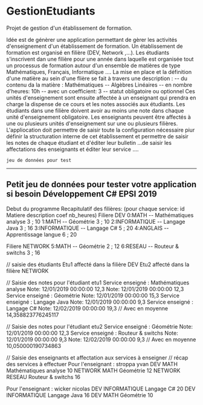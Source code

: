 # GestionEtudiants
Projet de gestion d'un établissement de formation. 

Idée est de génèrer une application permettant de gèrer les activités d'enseignement d'un établissement de formation. Un établissement de formation est organisé en filière (DEV, Network ,...). Les étudiants s'inscrivent dan une filière pour une année dans laquelle est organisée tout un processus de formation autour d'un ensemble de matières de type Mathématiques, Français, Informatique .... 
La mise en place et la définition d'une matière au sein d'une flière se fait à travers une description :
    -- du contenu da la matière : Mathématiques -- Algèbres Linéaires 
    -- en nombre d'heures: 10h 
    -- avec un coefficient: 3
    -- statut  obligatoire ou optionnel 
Ces unités d'enseignement sont ensuite affectée à un enseignant qui prendra en charge la dispense de ce cours et les notes associés aux étudiants. 
Les étudiants dans une filière doivent avoir au moins une note dans chaque unité d'enseignement obligatoire. Les enseignants peuvent être affectés à une ou plusieurs unités d'enseignement sur une ou plusieurs filières. 
L'appliocation doit permettre de saisir toute la configuration nécessaire piur définir la structuration interne de cet établissement et permettre  de saisir les notes de chaque étudiant et d'éditer leur bulletin ...de saisir les affectations des enseignants et éditer leur service ....   
    
    jeu de données pour test 

------------------------------------------------------------
Petit jeu de données pour tester votre application si besoin 
Développement C# 
EPSI 2019 
------------------------------------------------------------

Debut du programme
Recapitulatif des filières: (pour chaque service: id Matiere description coef nb_heures)
Filiere DEV
	0:MATH -- Mathématiques analyse  3 ; 10
	1:MATH -- Géométrie  3 ; 10
	2:INFORMATIQUE -- Langage Java  3 ; 16
	3:INFORMATIQUE -- Langage C#  5 ; 20
	4:ANGLAIS -- Apprentissage langue   6 ; 20

Filiere NETWORK
	5:MATH -- Géométrie  2 ; 12
	6:RESEAU -- Routeur & switchs  3 ; 16

// saisie des étudiants 
Etu1 affecté dans la filière DEV
Etu2 affecté dans la filière NETWORK

// Saisie des notes pour l'étudiant etu1
Service enseigné : Mathématiques analyse
	 Note: 12/01/2019 00:00:00  12,3
	 Note: 12/01/2019 00:00:00  12,3
Service enseigné : Géométrie
	 Note: 12/01/2019 00:00:00  15,3
Service enseigné : Langage Java
	 Note: 12/01/2019 00:00:00  9,3
Service enseigné : Langage C#
	 Note: 12/02/2019 00:00:00  19,3
// Avec en moyenne 
14,358823776245117

// Saisie des notes pour l'étudiant etu2
Service enseigné : Géométrie
	 Note: 12/01/2019 00:00:00  12,3
Service enseigné : Routeur & switchs
	 Note: 12/01/2019 00:00:00  9,3
	 Note: 12/02/2019 00:00:00  9,3
// Avec en moyenne 
10,050000190734863

// Saisie des enseignants et affectation aux services à enseigner
// récap des services à effectuer 
Pour l'enseignant : stroppa  yvan
	DEV  MATH    Mathématiques analyse  10
	NETWORK  MATH    Géométrie  12
	NETWORK  RESEAU    Routeur & switchs  16

Pour l'enseignant : wicker  nicolas
	DEV  INFORMATIQUE    Langage C#  20
	DEV  INFORMATIQUE    Langage Java  16
	DEV  MATH    Géométrie  10
    
